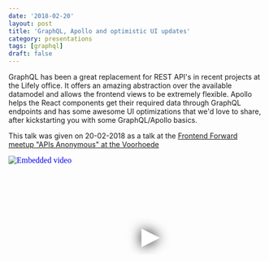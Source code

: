 ```yaml
---
date: '2018-02-20'
layout: post
title: 'GraphQL, Apollo and optimistic UI updates'
category: presentations
tags: [graphql]
draft: false
---
```


GraphQL has been a great replacement for REST API's in recent projects at the Lifely office. It offers an amazing abstraction over the available datamodel and allows the frontend views to be extremely flexible. Apollo helps the React components get their required data through GraphQL endpoints and has some awesome UI optimizations that we'd love to share, after kickstarting you with some GraphQL/Apollo basics.

This talk was given on 20-02-2018 as a talk at the [Frontend Forward meetup "APIs Anonymous" at the Voorhoede](https://www.meetup.com/Front-end-Forward/events/242532650/)

<iframe
  width="560"
  height="315"
  src="https://www.youtube.com/embed/atd4lUiyfnU"
  srcdoc="<style>*{padding:0;margin:0;overflow:hidden}html,body{height:100%}img,span{position:absolute;width:100%;top:0;bottom:0;margin:auto}span{height:1.5em;text-align:center;font:48px/1.5 sans-serif;color:white;text-shadow:0 0 0.5em black}</style><a href=https://www.youtube.com/embed/atd4lUiyfnU?autoplay=1><img src=https://img.youtube.com/vi/atd4lUiyfnU/hqdefault.jpg alt='Embedded video'><span>▶</span></a>"
  frameborder="0"
  allow="accelerometer; autoplay; encrypted-media; gyroscope; picture-in-picture"
  allowfullscreen
  title="Embedded video"
></iframe>
